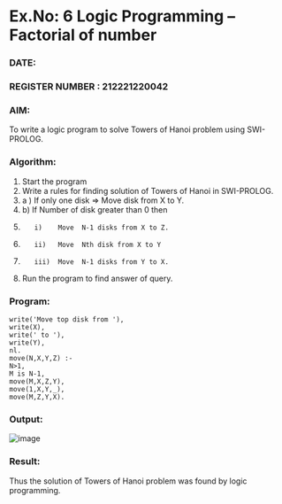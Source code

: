 # Ex.No: 6   Logic Programming – Factorial of number   
### DATE:                                                                            
### REGISTER NUMBER : 212221220042
### AIM: 
To  write  a logic program  to solve Towers of Hanoi problem  using SWI-PROLOG. 
### Algorithm:
1. Start the program
2.  Write a rules for finding solution of Towers of Hanoi in SWI-PROLOG.
3.  a )	If only one disk  => Move disk from X to Y.
4.  b)	If Number of disk greater than 0 then
5.        i)	Move  N-1 disks from X to Z.
6.        ii)	Move  Nth disk from X to Y
7.        iii)	Move  N-1 disks from Y to X.
8. Run the program  to find answer of  query.

### Program:
```move(1,X,Y,_) :- 
write('Move top disk from '), 
write(X), 
write(' to '), 
write(Y), 
nl. 
move(N,X,Y,Z) :- 
N>1, 
M is N-1, 
move(M,X,Z,Y), 
move(1,X,Y,_), 
move(M,Z,Y,X).
```


### Output:

![image](https://github.com/Rajesh242004/AI_Lab_2023-24/assets/117814063/09b2ff4f-29ad-47f0-b736-f82fd757959b)


### Result:
Thus the solution of Towers of Hanoi problem was found by logic programming.
